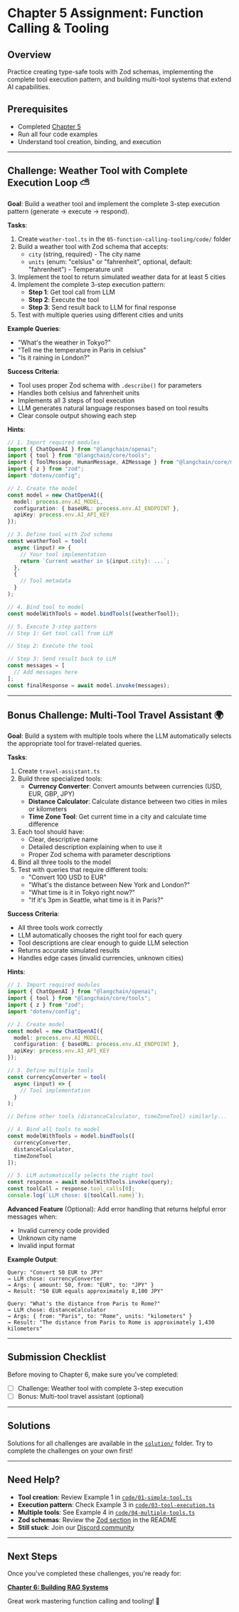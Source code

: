 # Chapter 5 Assignment: Function Calling & Tooling

## Overview

Practice creating type-safe tools with Zod schemas, implementing the complete tool execution pattern, and building multi-tool systems that extend AI capabilities.

## Prerequisites

- Completed [Chapter 5](./README.md)
- Run all four code examples
- Understand tool creation, binding, and execution

---

## Challenge: Weather Tool with Complete Execution Loop ⛅

**Goal**: Build a weather tool and implement the complete 3-step execution pattern (generate → execute → respond).

**Tasks**:
1. Create `weather-tool.ts` in the `05-function-calling-tooling/code/` folder
2. Build a weather tool with Zod schema that accepts:
   - `city` (string, required) - The city name
   - `units` (enum: "celsius" or "fahrenheit", optional, default: "fahrenheit") - Temperature unit
3. Implement the tool to return simulated weather data for at least 5 cities
4. Implement the complete 3-step execution pattern:
   - **Step 1**: Get tool call from LLM
   - **Step 2**: Execute the tool
   - **Step 3**: Send result back to LLM for final response
5. Test with multiple queries using different cities and units

**Example Queries**:
- "What's the weather in Tokyo?"
- "Tell me the temperature in Paris in celsius"
- "Is it raining in London?"

**Success Criteria**:
- Tool uses proper Zod schema with `.describe()` for parameters
- Handles both celsius and fahrenheit units
- Implements all 3 steps of tool execution
- LLM generates natural language responses based on tool results
- Clear console output showing each step

**Hints**:
```typescript
// 1. Import required modules
import { ChatOpenAI } from "@langchain/openai";
import { tool } from "@langchain/core/tools";
import { ToolMessage, HumanMessage, AIMessage } from "@langchain/core/messages";
import { z } from "zod";
import "dotenv/config";

// 2. Create the model
const model = new ChatOpenAI({
  model: process.env.AI_MODEL,
  configuration: { baseURL: process.env.AI_ENDPOINT },
  apiKey: process.env.AI_API_KEY
});

// 3. Define tool with Zod schema
const weatherTool = tool(
  async (input) => {
    // Your tool implementation
    return `Current weather in ${input.city}: ...`;
  },
  {
    // Tool metadata
  }
);

// 4. Bind tool to model
const modelWithTools = model.bindTools([weatherTool]);

// 5. Execute 3-step pattern
// Step 1: Get tool call from LLM

// Step 2: Execute the tool

// Step 3: Send result back to LLM
const messages = [
  // Add messages here
];
const finalResponse = await model.invoke(messages);
```

---

## Bonus Challenge: Multi-Tool Travel Assistant 🌍

**Goal**: Build a system with multiple tools where the LLM automatically selects the appropriate tool for travel-related queries.

**Tasks**:
1. Create `travel-assistant.ts`
2. Build three specialized tools:
   - **Currency Converter**: Convert amounts between currencies (USD, EUR, GBP, JPY)
   - **Distance Calculator**: Calculate distance between two cities in miles or kilometers
   - **Time Zone Tool**: Get current time in a city and calculate time difference
3. Each tool should have:
   - Clear, descriptive name
   - Detailed description explaining when to use it
   - Proper Zod schema with parameter descriptions
4. Bind all three tools to the model
5. Test with queries that require different tools:
   - "Convert 100 USD to EUR"
   - "What's the distance between New York and London?"
   - "What time is it in Tokyo right now?"
   - "If it's 3pm in Seattle, what time is it in Paris?"

**Success Criteria**:
- All three tools work correctly
- LLM automatically chooses the right tool for each query
- Tool descriptions are clear enough to guide LLM selection
- Returns accurate simulated results
- Handles edge cases (invalid currencies, unknown cities)

**Hints**:
```typescript
// 1. Import required modules
import { ChatOpenAI } from "@langchain/openai";
import { tool } from "@langchain/core/tools";
import { z } from "zod";
import "dotenv/config";

// 2. Create model
const model = new ChatOpenAI({
  model: process.env.AI_MODEL,
  configuration: { baseURL: process.env.AI_ENDPOINT },
  apiKey: process.env.AI_API_KEY
});

// 3. Define multiple tools
const currencyConverter = tool(
  async (input) => {
    // Tool implementation
  }
);

// Define other tools (distanceCalculator, timeZoneTool) similarly...

// 4. Bind all tools to model
const modelWithTools = model.bindTools([
  currencyConverter,
  distanceCalculator,
  timeZoneTool
]);

// 5. LLM automatically selects the right tool
const response = await modelWithTools.invoke(query);
const toolCall = response.tool_calls[0];
console.log(`LLM chose: ${toolCall.name}`);
```

**Advanced Feature** (Optional):
Add error handling that returns helpful error messages when:
- Invalid currency code provided
- Unknown city name
- Invalid input format

**Example Output**:
```
Query: "Convert 50 EUR to JPY"
→ LLM chose: currencyConverter
→ Args: { amount: 50, from: "EUR", to: "JPY" }
→ Result: "50 EUR equals approximately 8,100 JPY"

Query: "What's the distance from Paris to Rome?"
→ LLM chose: distanceCalculator
→ Args: { from: "Paris", to: "Rome", units: "kilometers" }
→ Result: "The distance from Paris to Rome is approximately 1,430 kilometers"
```

---

## Submission Checklist

Before moving to Chapter 6, make sure you've completed:

- [ ] Challenge: Weather tool with complete 3-step execution
- [ ] Bonus: Multi-tool travel assistant (optional)

---

## Solutions

Solutions for all challenges are available in the [`solution/`](./solution/) folder. Try to complete the challenges on your own first!

---

## Need Help?

- **Tool creation**: Review Example 1 in [`code/01-simple-tool.ts`](./code/01-simple-tool.ts)
- **Execution pattern**: Check Example 3 in [`code/03-tool-execution.ts`](./code/03-tool-execution.ts)
- **Multiple tools**: See Example 4 in [`code/04-multiple-tools.ts`](./code/04-multiple-tools.ts)
- **Zod schemas**: Review the [Zod section](./README.md#🛠️-creating-tools-with-zod) in the README
- **Still stuck**: Join our [Discord community](https://aka.ms/foundry/discord)

---

## Next Steps

Once you've completed these challenges, you're ready for:

**[Chapter 6: Building RAG Systems](../06-rag-systems/README.md)**

Great work mastering function calling and tooling! 🚀
